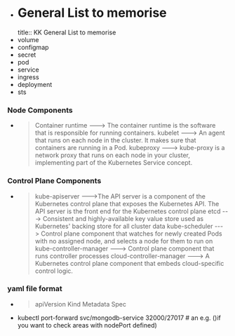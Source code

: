 - # General List to memorise
  title:: KK General List to memorise
- volume
- configmap
- secret
- pod
- service
- ingress
- deployment
- sts
### Node Components
- >Container runtime  ---> The container runtime is the software that is responsible for running containers.
  kubelet            ---> An agent that runs on each node in the cluster. It makes sure that containers are running in a Pod.
  kubeproxy          ---> kube-proxy is a network proxy that runs on each node in your cluster, implementing part of the Kubernetes Service concept.
### Control Plane Components
- >kube-apiserver           --->The API server is a component of the Kubernetes control plane that exposes the Kubernetes API. The API server is the front end for the Kubernetes control plane
  etcd                     ---> Consistent and highly-available key value store used as Kubernetes' backing store for all cluster data
  kube-scheduler           ---> Control plane component that watches for newly created Pods with no assigned node, and selects a node for them to run on
  kube-controller-manager  ---> Control plane component that runs controller processes
  cloud-controller-manager ---> A Kubernetes control plane component that embeds cloud-specific control logic.
### yaml file format
- >apiVersion
  Kind
  Metadata
  Spec
- kubectl port-forward svc/mongodb-service 32000/27017  # an e.g. ()if you want to check areas with nodePort defined)